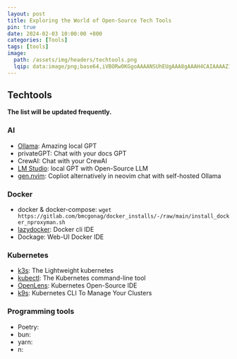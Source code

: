 ```yaml
---
layout: post
title: Exploring the World of Open-Source Tech Tools
pin: true
date: 2024-02-03 10:00:00 +800
categories: [Tools]
tags: [tools]
image:
  path: /assets/img/headers/techtools.png
  lqip: data:image/png;base64,iVBORw0KGgoAAAANSUhEUgAAA8gAAAH4CAIAAAAZ1VPRAALJIklEQVR4Aeyah5IbuxVE0aQ3h/eUv8L//1MOm/NumxaKp9TVZInO4e1d1QgDXNyMHgyG+vj59+Od
---
```


## Techtools

**The list will be updated frequently.**

### AI

- [Ollama](https://ollama.ai/): Amazing local GPT
- privateGPT: Chat with your docs GPT
- CrewAI: Chat with your CrewAI
- [LM Studio](https://lmstudio.ai/): local GPT with Open-Source LLM
- [gen.nvim](https://github.com/David-Kunz/gen.nvim): Copliot alternatively in neovim chat with self-hosted Ollama

### Docker

- docker & docker-compose: `wget https://gitlab.com/bmcgonag/docker_installs/-/raw/main/install_docker_nproxyman.sh`
- [lazydocker](https://github.com/jesseduffield/lazydocker): Docker cli IDE
- Dockage: Web-UI Docker IDE

### Kubernetes

- [k3s](https://k3s.io/): The Lightweight kubernetes
- [kubectl](https://kubernetes.io/docs/tasks/tools/): The Kubernetes command-line tool
- [OpenLens](https://github.com/MuhammedKalkan/OpenLens): Kubernetes Open-Source IDE
- [k9s](https://k9scli.io/): Kubernetes CLI To Manage Your Clusters

### Programming tools

- Poetry:
- bun:
- yarn:
- n:
